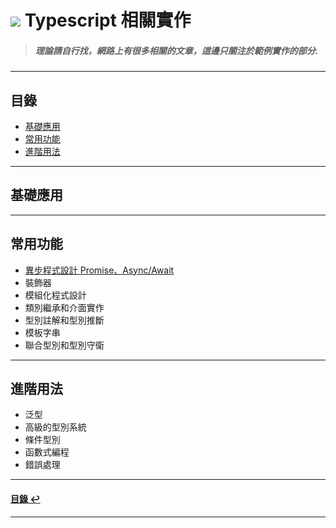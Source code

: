 # ![](https://drive.google.com/uc?id=10INx5_pkhMcYRdx_OO4rXNXxcsvPtBYq) Typescript 相關實作

> ##### 理論請自行找，網路上有很多相關的文章，這邊只關注於範例實作的部分.

---

<!--ts-->
## 目錄
* [基礎應用](#基礎應用)
* [常用功能](#常用功能)
* [進階用法](#進階用法)
<!--te-->

---

## 基礎應用

---

## 常用功能
- [異步程式設計 Promise、Async/Await](https://github.com/RC-Dev-Tech/typescript-async-await)
- 裝飾器
- 模組化程式設計
- 類別繼承和介面實作
- 型別註解和型別推斷
- 模板字串
- 聯合型別和型別守衛

---

## 進階用法
- 泛型
- 高級的型別系統
- 條件型別
- 函數式編程
- 錯誤處理

---

<!--ts-->
#### [目錄 ↩](#目錄)
<!--te-->
---
